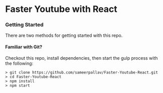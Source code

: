 # Faster Youtube with React



### Getting Started

There are two methods for getting started with this repo.

#### Familiar with Git?
Checkout this repo, install dependencies, then start the gulp process with the following:

```
> git clone https://github.com/sameerpallav/Faster-Youtube-React.git
> cd Faster-Youtube-React
> npm install
> npm start
```
